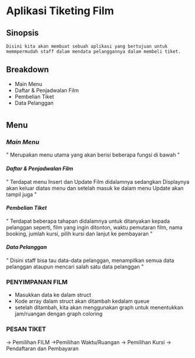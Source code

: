 # Aplikasi Tiketing Film

## Sinopsis
    Disini kita akan membuat sebuah aplikasi yang bertujuan untuk memmpermudah staff dalam mendata pelanggannya dalam membeli tiket.

## Breakdown
- Main Menu
- Daftar & Penjadwalan Film
- Pembelian Tiket
- Data Pelanggan

#
## Menu
### ***Main Menu***
" Merupakan menu utama yang akan berisi beberapa fungsi di bawah "
#### ***Daftar & Penjadwalan Film***
" Terdapat menu Insert dan Update Film didalamnya sedangkan Displaynya akan keluar diatas menu dan setelah masuk ke dalam menu Update akan tampil juga "
#### ***Pembelian Tiket***
" Terdapat beberapa tahapan didalamnya untuk ditanyakan kepada pelanggan seperti, film yang ingin ditonton, waktu pemutaran film, nama booking, jumlah kursi, pilih kursi dan lanjut ke pembayaran "
#### ***Data Pelanggan***
" Disini staff bisa tau data-data pelanggan, menampilkan semua data pelanggan ataupun mencari salah satu data pelanggan "

### PENYIMPANAN FILM
- Masukkan data ke dalam struct
- Kode array dalam struct akan ditambah kedalam queue
- setelah ditambah, kita akan menggunakan graph untuk menentukkan jam/ruangan dengan graph coloring

### PESAN TIKET
-> Pemilihan FILM
    ->Pemilihan Waktu/Ruangan
        -> Pemilihan Kursi
            -> Pendaftaran dan Pembayaran